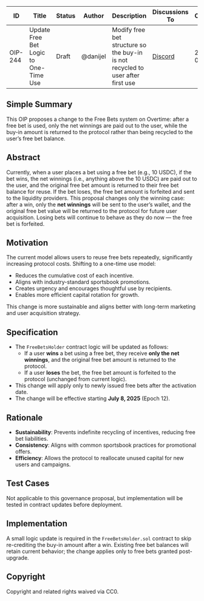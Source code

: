 | ID      | Title                               | Status | Author | Description                                                                                   | Discussions To                            | Created     |
|---------|-------------------------------------|--------|--------|-----------------------------------------------------------------------------------------------|-------------------------------------------|-------------|
| OIP-244 | Update Free Bet Logic to One-Time Use | Draft  | @danijel   | Modify free bet structure so the buy-in is not recycled to user after first use               | [Discord](https://discord.com/invite/overtime-io) | 2025-06-03 |

## Simple Summary

This OIP proposes a change to the Free Bets system on Overtime: after a free bet is used, only the net winnings are paid out to the user, while the buy-in amount is returned to the protocol rather than being recycled to the user’s free bet balance.

## Abstract

Currently, when a user places a bet using a free bet (e.g., 10 USDC), if the bet wins, the net winnings (i.e., anything above the 10 USDC) are paid out to the user, and the original free bet amount is returned to their free bet balance for reuse. If the bet loses, the free bet amount is forfeited and sent to the liquidity providers. This proposal changes only the winning case: after a win, only the **net winnings** will be sent to the user’s wallet, and the original free bet value will be returned to the protocol for future user acquisition. Losing bets will continue to behave as they do now — the free bet is forfeited.

## Motivation

The current model allows users to reuse free bets repeatedly, significantly increasing protocol costs. Shifting to a one-time use model:

- Reduces the cumulative cost of each incentive.
- Aligns with industry-standard sportsbook promotions.
- Creates urgency and encourages thoughtful use by recipients.
- Enables more efficient capital rotation for growth.

This change is more sustainable and aligns better with long-term marketing and user acquisition strategy.

## Specification

- The `FreeBetsHolder` contract logic will be updated as follows:
  - If a user **wins** a bet using a free bet, they receive **only the net winnings**, and the original free bet amount is returned to the protocol.
  - If a user **loses** the bet, the free bet amount is forfeited to the protocol (unchanged from current logic).
- This change will apply only to newly issued free bets after the activation date.
- The change will be effective starting **July 8, 2025** (Epoch 12).

## Rationale

- **Sustainability**: Prevents indefinite recycling of incentives, reducing free bet liabilities.
- **Consistency**: Aligns with common sportsbook practices for promotional offers.
- **Efficiency**: Allows the protocol to reallocate unused capital for new users and campaigns.

## Test Cases

Not applicable to this governance proposal, but implementation will be tested in contract updates before deployment.

## Implementation

A small logic update is required in the `FreeBetsHolder.sol` contract to skip re-crediting the buy-in amount after a win. Existing free bet balances will retain current behavior; the change applies only to free bets granted post-upgrade.

## Copyright

Copyright and related rights waived via CC0.
